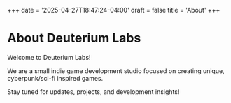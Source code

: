 +++
date = '2025-04-27T18:47:24-04:00'
draft = false
title = 'About'
+++

# About Deuterium Labs

Welcome to Deuterium Labs!

We are a small indie game development studio focused on creating unique, cyberpunk/sci-fi inspired games.

Stay tuned for updates, projects, and development insights!